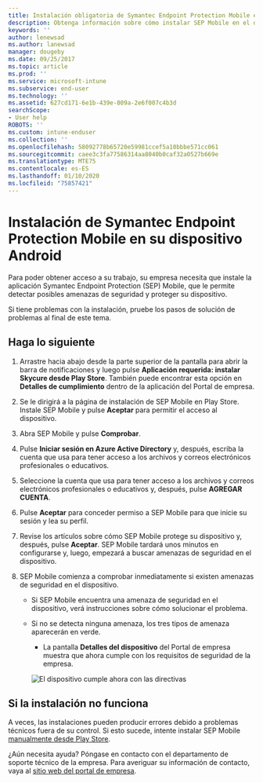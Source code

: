 ```yaml
---
title: Instalación obligatoria de Symantec Endpoint Protection Mobile en el dispositivo Android | Microsoft Docs
description: Obtenga información sobre cómo instalar SEP Mobile en el dispositivo Android.
keywords: ''
author: lenewsad
ms.author: lanewsad
manager: dougeby
ms.date: 09/25/2017
ms.topic: article
ms.prod: ''
ms.service: microsoft-intune
ms.subservice: end-user
ms.technology: ''
ms.assetid: 627cd171-6e1b-439e-809a-2e6f007c4b3d
searchScope:
- User help
ROBOTS: ''
ms.custom: intune-enduser
ms.collection: ''
ms.openlocfilehash: 58092778b65720e59981ccef5a10bbbe571cc061
ms.sourcegitcommit: caee3c3fa77586314aa8040b0caf32a0527b669e
ms.translationtype: MTE75
ms.contentlocale: es-ES
ms.lasthandoff: 01/10/2020
ms.locfileid: "75857421"
---
```

# <a name="install-symantec-endpoint-protection-mobile-on-your-android-device"></a>Instalación de Symantec Endpoint Protection Mobile en su dispositivo Android

Para poder obtener acceso a su trabajo, su empresa necesita que instale la aplicación Symantec Endpoint Protection (SEP) Mobile, que le permite detectar posibles amenazas de seguridad y proteger su dispositivo.

Si tiene problemas con la instalación, pruebe los pasos de solución de problemas al final de este tema.

## <a name="what-you-need-to-do"></a>Haga lo siguiente

1. Arrastre hacia abajo desde la parte superior de la pantalla para abrir la barra de notificaciones y luego pulse **Aplicación requerida: instalar Skycure desde Play Store**. También puede encontrar esta opción en __Detalles de cumplimiento__ dentro de la aplicación del Portal de empresa.

2. Se le dirigirá a la página de instalación de SEP Mobile en Play Store. Instale SEP Mobile y pulse **Aceptar** para permitir el acceso al dispositivo.

3. Abra SEP Mobile y pulse **Comprobar**.

4. Pulse **Iniciar sesión en Azure Active Directory** y, después, escriba la cuenta que usa para tener acceso a los archivos y correos electrónicos profesionales o educativos.

5. Seleccione la cuenta que usa para tener acceso a los archivos y correos electrónicos profesionales o educativos y, después, pulse **AGREGAR CUENTA**.

6. Pulse **Aceptar** para conceder permiso a SEP Mobile para que inicie su sesión y lea su perfil.

7. Revise los artículos sobre cómo SEP Mobile protege su dispositivo y, después, pulse **Aceptar**. SEP Mobile tardará unos minutos en configurarse y, luego, empezará a buscar amenazas de seguridad en el dispositivo.

8. SEP Mobile comienza a comprobar inmediatamente si existen amenazas de seguridad en el dispositivo.

   * Si SEP Mobile encuentra una amenaza de seguridad en el dispositivo, verá instrucciones sobre cómo solucionar el problema.

   * Si no se detecta ninguna amenaza, los tres tipos de amenaza aparecerán en verde.

     * La pantalla **Detalles del dispositivo** del Portal de empresa muestra que ahora cumple con los requisitos de seguridad de la empresa.

     ![El dispositivo cumple ahora con las directivas](./media/mtd-device-now-compliant-android.png)

## <a name="if-the-installation-doesnt-work"></a>Si la instalación no funciona

A veces, las instalaciones pueden producir errores debido a problemas técnicos fuera de su control. Si esto sucede, intente instalar SEP Mobile [manualmente desde Play Store](https://play.google.com/store/apps/details?id=com.skycure.skycure).

¿Aún necesita ayuda? Póngase en contacto con el departamento de soporte técnico de la empresa. Para averiguar su información de contacto, vaya al [sitio web del portal de empresa](https://go.microsoft.com/fwlink/?linkid=2010980).
